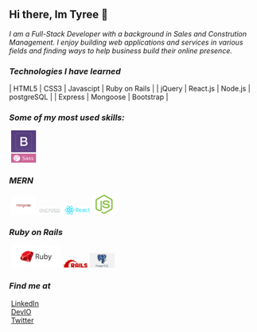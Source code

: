 ## Hi there, Im Tyree 👋
*I am a Full-Stack Developer with a background in Sales and Constrution Management.  I enjoy building web applications and services in various fields and finding ways to help business build their online presence.*
### *Technologies I have learned*
| HTML5 | CSS3 | Javascipt | Ruby on Rails |
| jQuery | React.js | Node.js | postgreSQL |
| Express | Mongoose | Bootstrap |
### *Some of my most used skills:*
&nbsp;<img src="images/bootstrap.png" alt="bs" width="50"/><br />&nbsp;<img src="images/sass.png" alt="sass" width="50"/>
### *MERN*

  &nbsp;<img src="images/mongoose.jpg" alt="mongo" width="50"/>&nbsp;<img src="images/express.png" alt="express" width="50"/>&nbsp;<img src="images/react.png" alt="reactjs" width="50"/>&nbsp;<img src="images/node.png" alt="nodejs" width="50"/>


### *Ruby on Rails*
&nbsp;<img src="images/ruby.png" alt="ruby" width="100"/>&nbsp;<img src="images/rails.png" alt="rails" width="50"/>&nbsp;<img src="images/postgres.png" alt="postgres" width="50"/>


### *Find me at*

&nbsp;[LinkedIn](https://www.linkedin.com/in/tyree-christensen-9283b26a/)<br/>
&nbsp;[DevIO](https://dev.to/tyree83)<br/>
&nbsp;[Twitter](https://twitter.com/tyree_c)
